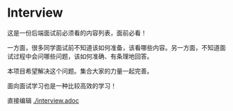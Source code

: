 # Interview
这是一份后端面试前必须看的内容列表，面前必看！

一方面，很多同学面试前不知道该如何准备，该看哪些内容。另一方面，不知道面试过程中会问哪些问题，该如何准确、有条理地回答。

本项目希望解决这个问题。集合大家的力量一起完善。

面向面试学习也是一种比较高效的学习！

直接编辑 [./interview.adoc](https://github.com/qcrao/Interview/blob/master/interview.adoc)
